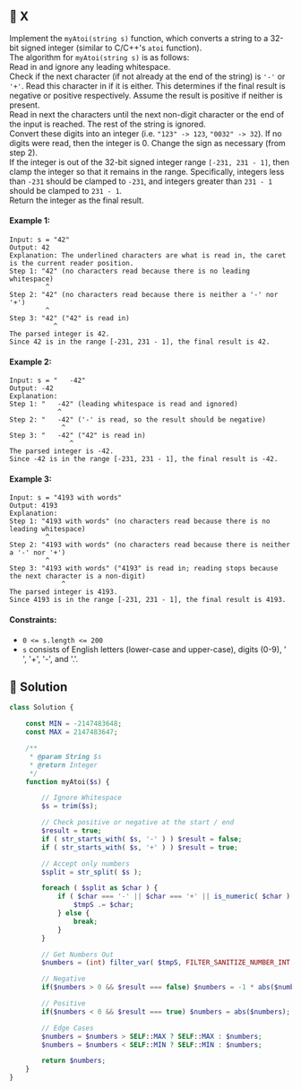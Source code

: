 ## 📝 X
Implement the `myAtoi(string s)` function, which converts a string to a 32-bit signed integer (similar to C/C++'s `atoi` function).  
The algorithm for `myAtoi(string s)` is as follows:  
Read in and ignore any leading whitespace.  
Check if the next character (if not already at the end of the string) is `'-'` or `'+'`. Read this character in if it is either. This determines if the final result is negative or positive respectively. Assume the result is positive if neither is present.  
Read in next the characters until the next non-digit character or the end of the input is reached. The rest of the string is ignored.  
Convert these digits into an integer (i.e. `"123" -> 123`, `"0032" -> 32`). If no digits were read, then the integer is 0. Change the sign as necessary (from step 2).  
If the integer is out of the 32-bit signed integer range `[-231, 231 - 1]`, then clamp the integer so that it remains in the range. Specifically, integers less than `-231` should be clamped to `-231`, and integers greater than `231 - 1` should be clamped to `231 - 1`.  
Return the integer as the final result.  

#### Example 1:
```
Input: s = "42"
Output: 42
Explanation: The underlined characters are what is read in, the caret is the current reader position.
Step 1: "42" (no characters read because there is no leading whitespace)
         ^
Step 2: "42" (no characters read because there is neither a '-' nor '+')
         ^
Step 3: "42" ("42" is read in)
           ^
The parsed integer is 42.
Since 42 is in the range [-231, 231 - 1], the final result is 42.
```

#### Example 2:
```
Input: s = "   -42"
Output: -42
Explanation:
Step 1: "   -42" (leading whitespace is read and ignored)
            ^
Step 2: "   -42" ('-' is read, so the result should be negative)
             ^
Step 3: "   -42" ("42" is read in)
               ^
The parsed integer is -42.
Since -42 is in the range [-231, 231 - 1], the final result is -42.
```

#### Example 3:
```
Input: s = "4193 with words"
Output: 4193
Explanation:
Step 1: "4193 with words" (no characters read because there is no leading whitespace)
         ^
Step 2: "4193 with words" (no characters read because there is neither a '-' nor '+')
         ^
Step 3: "4193 with words" ("4193" is read in; reading stops because the next character is a non-digit)
             ^
The parsed integer is 4193.
Since 4193 is in the range [-231, 231 - 1], the final result is 4193.
```

#### Constraints:
+ `0 <= s.length <= 200`
+ `s` consists of English letters (lower-case and upper-case), digits (0-9), ' ', '+', '-', and '.'.

## 📝 Solution
```php
class Solution {

    const MIN = -2147483648;
    const MAX = 2147483647;

    /**
     * @param String $s
     * @return Integer
     */
    function myAtoi($s) {

        // Ignore Whitespace
        $s = trim($s);

        // Check positive or negative at the start / end
        $result = true;
        if ( str_starts_with( $s, '-' ) ) $result = false;
        if ( str_starts_with( $s, '+' ) ) $result = true;

        // Accept only numbers 
        $split = str_split( $s );

        foreach ( $split as $char ) {
            if ( $char === '-' || $char === '+' || is_numeric( $char ) ) {
                $tmpS .= $char;
            } else {
                break;
            }
        }

        // Get Numbers Out
        $numbers = (int) filter_var( $tmpS, FILTER_SANITIZE_NUMBER_INT );

        // Negative
        if($numbers > 0 && $result === false) $numbers = -1 * abs($numbers);

        // Positive
        if($numbers < 0 && $result === true) $numbers = abs($numbers);

        // Edge Cases
        $numbers = $numbers > SELF::MAX ? SELF::MAX : $numbers;
        $numbers = $numbers < SELF::MIN ? SELF::MIN : $numbers;

        return $numbers;
    }
}
```
